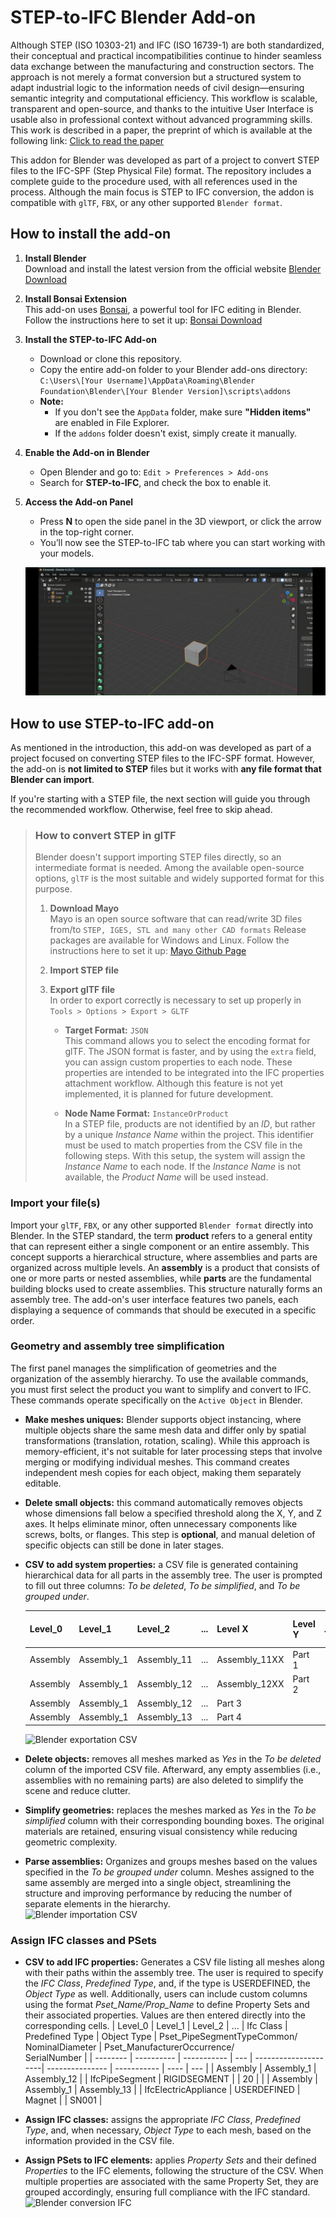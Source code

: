 # STEP-to-IFC Blender Add-on

Although STEP (ISO 10303-21) and IFC (ISO 16739-1) are both standardized, their conceptual and practical incompatibilities continue to hinder seamless data exchange between the manufacturing and construction sectors. The approach is not merely a format conversion but a structured system to adapt industrial logic to the information needs of civil design—ensuring semantic integrity and computational efficiency. This workflow is scalable, transparent and open-source, and thanks to the intuitive User Interface is usable also in professional context without advanced programming skills. This work is described in a paper, the preprint of which is available at the following link: [Click to read the paper](https://www.preprints.org/manuscript/202504.2028/v1)

This addon for Blender was developed as part of a project to convert STEP files to the IFC-SPF (Step Physical File) format. The repository includes a complete guide to the procedure used, with all references used in the process.
Although the main focus is STEP to IFC conversion, the addon is compatible with `glTF`, `FBX`, or any other supported `Blender format`.

## How to install the add-on

1. **Install Blender** </br>
   Download and install the latest version from the official website [Blender Download](https://www.blender.org/download/)
2. **Install Bonsai Extension** </br>
   This add-on uses [Bonsai](https://bonsaibim.org/), a powerful tool for IFC editing in Blender. Follow the instructions here to set it up: [Bonsai Download](https://docs.bonsaibim.org/quickstart/installation.html)
3. **Install the STEP-to-IFC Add-on** </br>

   -  Download or clone this repository.
   -  Copy the entire add-on folder to your Blender add-ons directory: </br>
      `C:\Users\[Your Username]\AppData\Roaming\Blender Foundation\Blender\[Your Blender Version]\scripts\addons`
   -  **Note:**
      -  If you don't see the `AppData` folder, make sure **"Hidden items"** are enabled in File Explorer.
      -  If the `addons` folder doesn't exist, simply create it manually.

4. **Enable the Add-on in Blender** </br>

   -  Open Blender and go to: `Edit > Preferences > Add-ons`
   -  Search for **STEP-to-IFC**, and check the box to enable it.

5. **Access the Add-on Panel** </br>

   -  Press **N** to open the side panel in the 3D viewport, or click the arrow in the top-right corner.
   -  You’ll now see the STEP-to-IFC tab where you can start working with your models.

   ![Blender installation video](/assets/images/addon_installation.gif)

## How to use STEP-to-IFC add-on

As mentioned in the introduction, this add-on was developed as part of a project focused on converting STEP files to the IFC-SPF format. However, the add-on is **not limited to STEP** files but it works with **any file format that Blender can import**.

If you're starting with a STEP file, the next section will guide you through the recommended workflow. Otherwise, feel free to skip ahead.

> ### How to convert STEP in glTF
>
> Blender doesn't support importing STEP files directly, so an intermediate format is needed. Among the available open-source options, `glTF` is the most suitable and widely supported format for this purpose.
>
> 1. **Download Mayo** </br>
>    Mayo is an open source software that can read/write 3D files from/to `STEP, IGES, STL and many other CAD formats`
>    Release packages are available for Windows and Linux. Follow the instructions here to set it up: [Mayo Github Page](https://github.com/fougue/mayo/tree/develop)
> 2. **Import STEP file** </br>
> 3. **Export glTF file** </br>
>    In order to export correctly is necessary to set up properly in `Tools > Options > Export > GLTF`
>
>    - **Target Format:** `JSON` </br>
>      This command allows you to select the encoding format for glTF. The JSON format is faster, and by using the `extra` field, you can assign custom properties to each node. These properties are intended to be integrated into the IFC properties attachment workflow. Although this feature is not yet implemented, it is planned for future development.
>
>    - **Node Name Format:** `InstanceOrProduct` </br>
>      In a STEP file, products are not identified by an _ID_, but rather by a unique _Instance Name_ within the project. This identifier must be used to match properties from the CSV file in the following steps. With this setup, the system will assign the _Instance Name_ to each node. If the _Instance Name_ is not available, the _Product Name_ will be used instead.

<!-- >    - **Mesh Name Format:** `InstanceOrProduct` </br>
>      This -->

### Import your file(s)

Import your `glTF`, `FBX`, or any other supported `Blender format` directly into Blender. In the STEP standard, the term **product** refers to a general entity that can represent either a single component or an entire assembly. This concept supports a hierarchical structure, where assemblies and parts are organized across multiple levels. An **assembly** is a product that consists of one or more parts or nested assemblies, while **parts** are the fundamental building blocks used to create assemblies. This structure naturally forms an assembly tree.
The add-on's user interface features two panels, each displaying a sequence of commands that should be executed in a specific order.

### Geometry and assembly tree simplification

The first panel manages the simplification of geometries and the organization of the assembly hierarchy. To use the available commands, you must first select the product you want to simplify and convert to IFC. These commands operate specifically on the `Active Object` in Blender.

-  **Make meshes uniques:** Blender supports object instancing, where multiple objects share the same mesh data and differ only by spatial transformations (translation, rotation, scaling). While this approach is memory-efficient, it's not suitable for later processing steps that involve merging or modifying individual meshes. This command creates independent mesh copies for each object, making them separately editable.
-  **Delete small objects:** this command automatically removes objects whose dimensions fall below a specified threshold along the X, Y, and Z axes. It helps eliminate minor, often unnecessary components like screws, bolts, or flanges. This step is **optional**, and manual deletion of specific objects can still be done in later stages.
-  **CSV to add system properties:** a CSV file is generated containing hierarchical data for all parts in the assembly tree. The user is prompted to fill out three columns: _To be deleted_, _To be simplified_, and _To be grouped under_.

   | Level_0  | Level_1    | Level_2     | ... | Level X       | Level Y | ... | To be deleted | To be simplified | To be grouped under |
   | -------- | ---------- | ----------- | --- | ------------- | ------- | --- | ------------- | ---------------- | ------------------- |
   | Assembly | Assembly_1 | Assembly_11 | ... | Assembly_11XX | Part 1  |     | Yes           |                  |                     |
   | Assembly | Assembly_1 | Assembly_12 | ... | Assembly_12XX | Part 2  |     | No            | Yes              | Assembly_12         |
   | Assembly | Assembly_1 | Assembly_12 | ... | Part 3        |         |     | No            | No               | Assembly_12         |
   | Assembly | Assembly_1 | Assembly_13 | ... | Part 4        |         |     | No            | No               | Assembly_13         |

   ![Blender exportation CSV](/assets/video/addon_exportCSV.gif)

-  **Delete objects:** removes all meshes marked as _Yes_ in the _To be deleted_ column of the imported CSV file. Afterward, any empty assemblies (i.e., assemblies with no remaining parts) are also deleted to simplify the scene and reduce clutter.
-  **Simplify geometries:** replaces the meshes marked as _Yes_ in the _To be simplified_ column with their corresponding bounding boxes. The original materials are retained, ensuring visual consistency while reducing geometric complexity.
-  **Parse assemblies:** Organizes and groups meshes based on the values specified in the _To be grouped under_ column. Meshes assigned to the same assembly are merged into a single object, streamlining the structure and improving performance by reducing the number of separate elements in the hierarchy. </br>
   ![Blender importation CSV](/assets/video/addon_importCSV.gif)

### Assign IFC classes and PSets

-  **CSV to add IFC properties:** Generates a CSV file listing all meshes along with their paths within the assembly tree. The user is required to specify the _IFC Class_, _Predefined Type_, and, if the type is USERDEFINED, the _Object Type_ as well. Additionally, users can include custom columns using the format _Pset_Name/Prop_Name_ to define Property Sets and their associated properties. Values are then entered directly into the corresponding cells.
   | Level_0 | Level_1 | Level_2 | ... | Ifc Class | Predefined Type | Object Type | Pset_PipeSegmentTypeCommon/ </br> NominalDiameter | Pset_ManufacturerOccurrence/ </br> SerialNumber |
   | -------- | ---------- | ----------- | --- | ---------------------| --------------- | ----------- | ---- | --- |
   | Assembly | Assembly_1 | Assembly_12 | | IfcPipeSegment | RIGIDSEGMENT | | 20 | |
   | Assembly | Assembly_1 | Assembly_13 | | IfcElectricAppliance | USERDEFINED | Magnet | | SN001 |

-  **Assign IFC classes:** assigns the appropriate _IFC Class_, _Predefined Type_, and, when necessary, _Object Type_ to each mesh, based on the information provided in the CSV file.
-  **Assign PSets to IFC elements:** applies _Property Sets_ and their defined _Properties_ to the IFC elements, following the structure of the CSV. When multiple properties are associated with the same Property Set, they are grouped accordingly, ensuring full compliance with the IFC standard. </br>
   ![Blender conversion IFC](/assets/video/addon_convertIFC.gif)
